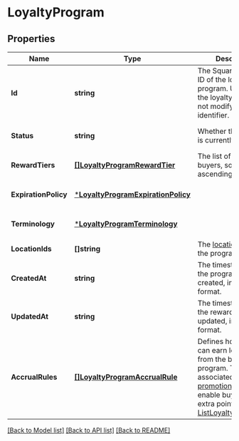 # LoyaltyProgram

## Properties
Name | Type | Description | Notes
------------ | ------------- | ------------- | -------------
**Id** | **string** | The Square-assigned ID of the loyalty program. Updates to  the loyalty program do not modify the identifier. | [optional] [default to null]
**Status** | **string** | Whether the program is currently active. | [optional] [default to null]
**RewardTiers** | [**[]LoyaltyProgramRewardTier**](LoyaltyProgramRewardTier.md) | The list of rewards for buyers, sorted by ascending points. | [optional] [default to null]
**ExpirationPolicy** | [***LoyaltyProgramExpirationPolicy**](LoyaltyProgramExpirationPolicy.md) |  | [optional] [default to null]
**Terminology** | [***LoyaltyProgramTerminology**](LoyaltyProgramTerminology.md) |  | [optional] [default to null]
**LocationIds** | **[]string** | The [locations](https://developer.squareup.com/reference/square_2024-07-17/objects/Location) at which the program is active. | [default to null]
**CreatedAt** | **string** | The timestamp when the program was created, in RFC 3339 format. | [optional] [default to null]
**UpdatedAt** | **string** | The timestamp when the reward was last updated, in RFC 3339 format. | [optional] [default to null]
**AccrualRules** | [**[]LoyaltyProgramAccrualRule**](LoyaltyProgramAccrualRule.md) | Defines how buyers can earn loyalty points from the base loyalty program. To check for associated [loyalty promotions](https://developer.squareup.com/reference/square_2024-07-17/objects/LoyaltyPromotion) that enable buyers to earn extra points, call [ListLoyaltyPromotions](https://developer.squareup.com/reference/square_2024-07-17/loyalty-api/list-loyalty-promotions). | [optional] [default to null]

[[Back to Model list]](../README.md#documentation-for-models) [[Back to API list]](../README.md#documentation-for-api-endpoints) [[Back to README]](../README.md)

